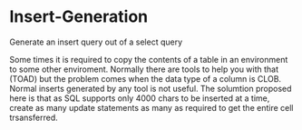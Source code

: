 # Insert-Generation
Generate an insert query out of a select query

Some times it is required to copy the contents of a table in an environment to some other enviroment.
Normally there are tools to help you with that (TOAD) but the problem comes when the data type of a column is CLOB.
Normal inserts generated by any tool is not useful.
The solumtion proposed here is that as SQL supports only 4000 chars to be inserted at a time, create as many update statements as many as required to 
get the entire cell trsansferred.
